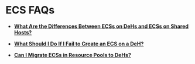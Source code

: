 # ECS FAQs<a name="EN-US_TOPIC_0133480674"></a>

-   **[What Are the Differences Between ECSs on DeHs and ECSs on Shared Hosts?](what-are-the-differences-between-ecss-on-dehs-and-ecss-on-shared-hosts.md)**  

-   **[What Should I Do If I Fail to Create an ECS on a DeH?](what-should-i-do-if-i-fail-to-create-an-ecs-on-a-deh.md)**  

-   **[Can I Migrate ECSs in Resource Pools to DeHs?](can-i-migrate-ecss-in-resource-pools-to-dehs.md)**  


